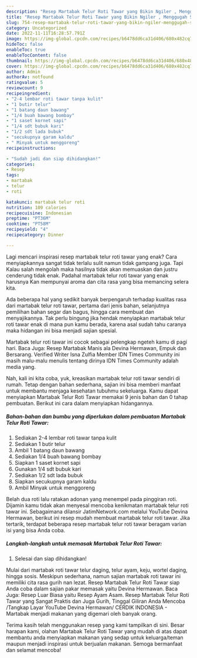 ```yaml
---
description: "Resep Martabak Telur Roti Tawar yang Bikin Ngiler , Menggugah Selera"
title: "Resep Martabak Telur Roti Tawar yang Bikin Ngiler , Menggugah Selera"
slug: 754-resep-martabak-telur-roti-tawar-yang-bikin-ngiler-menggugah-selera
category: Uncategorized
date: 2022-11-11T16:28:57.791Z
image: https://img-global.cpcdn.com/recipes/b6478dd6ca31d406/680x482cq70/martabak-telur-roti-tawar-foto-resep-utama.jpg
hideToc: false
enableToc: true
enableTocContent: false
thumbnail: https://img-global.cpcdn.com/recipes/b6478dd6ca31d406/680x482cq70/martabak-telur-roti-tawar-foto-resep-utama.jpg
cover: https://img-global.cpcdn.com/recipes/b6478dd6ca31d406/680x482cq70/martabak-telur-roti-tawar-foto-resep-utama.jpg
author: Admin
authorAv: notfound
ratingvalue: 5
reviewcount: 9
recipeingredient:
- "2-4 lembar roti tawar tanpa kulit"
- "1 butir telur"
- "1 batang daun bawang"
- "1/4 buah bawang bombay"
- "1 saset kornet sapi"
- "1/4 sdt bubuk kari"
- "1/2 sdt lada bubuk"
- "secukupnya garam kaldu"
- " Minyak untuk menggoreng"
recipeinstructions:

- "Sudah jadi dan siap dihidangkan!"
categories:
- Resep
tags:
- martabak
- telur
- roti

katakunci: martabak telur roti 
nutrition: 109 calories
recipecuisine: Indonesian
preptime: "PT36M"
cooktime: "PT58M"
recipeyield: "4"
recipecategory: Dinner

---
```



Lagi mencari inspirasi resep martabak telur roti tawar yang enak? Cara menyiapkannya sangat tidak terlalu sulit namun tidak gampang juga. Tapi Kalau salah mengolah maka hasilnya tidak akan memuaskan dan justru cenderung tidak enak. Padahal martabak telur roti tawar yang enak harusnya Kan mempunyai aroma dan cita rasa yang bisa memancing selera kita.


Ada beberapa hal yang sedikit banyak berpengaruh terhadap kualitas rasa dari martabak telur roti tawar, pertama dari jenis bahan, selanjutnya pemilihan bahan segar dan bagus, hingga cara membuat dan menyajikannya. Tak perlu bingung jika hendak menyiapkan martabak telur roti tawar enak di mana pun kamu berada, karena asal sudah tahu caranya maka hidangan ini bisa menjadi sajian spesial.

Martabak telur roti tawar ini cocok sebagai pelengkap ngeteh kamu di pagi hari. Baca Juga: Resep Martabak Manis ala Devina Hermawan, Empuk dan Bersarang. Verified Writer Isna Zulfia Member IDN Times Community ini masih malu-malu menulis tentang dirinya IDN Times Community adalah media yang.


Nah, kali ini kita coba, yuk, kreasikan martabak telur roti tawar sendiri di rumah. Tetap dengan bahan sederhana, sajian ini bisa memberi manfaat untuk membantu menjaga kesehatan tubuhmu sekeluarga. Kamu dapat menyiapkan Martabak Telur Roti Tawar memakai 9 jenis bahan dan 0 tahap pembuatan. Berikut ini cara dalam menyiapkan hidangannya.

<!--inarticleads1-->

##### Bahan-bahan dan bumbu yang diperlukan dalam pembuatan Martabak Telur Roti Tawar:

1. Sediakan 2-4 lembar roti tawar tanpa kulit
1. Sediakan 1 butir telur
1. Ambil 1 batang daun bawang
1. Sediakan 1/4 buah bawang bombay
1. Siapkan 1 saset kornet sapi
1. Gunakan 1/4 sdt bubuk kari
1. Sediakan 1/2 sdt lada bubuk
1. Siapkan secukupnya garam kaldu
1. Ambil  Minyak untuk menggoreng


Belah dua roti lalu ratakan adonan yang menempel pada pinggiran roti. Dijamin kamu tidak akan menyesal mencoba kenikmatan martabak telur roti tawar ini. Sebagaimana dilansir JatimNetwork.com melalui YouTube Devina Hermawan, berikut ini resep mudah membuat martabak telur roti tawar. Jika tertarik, terdapat beberapa resep martabak telur roti tawar beragam varian isi yang bisa Anda coba. 

<!--inarticleads2-->

##### Langkah-langkah untuk memasak Martabak Telur Roti Tawar:


1. Selesai dan siap dihidangkan!

Mulai dari martabak roti tawar telur daging, telur ayam, keju, wortel daging, hingga sosis. Meskipun sederhana, namun sajian martabak roti tawar ini memiliki cita rasa gurih nan lezat. Resep Martabak Telur Roti Tawar siap Anda coba dalam sajian pakar memasak yaitu Devina Hermawan. Baca Juga: Resep Luar Biasa yaitu Resep Ayam Asam. Resep Martabak Telur Roti Tawar yang Sangat Praktis dan Juga Gurih, Tinggal Giliran Anda Mencoba /Tangkap Layar YouTube Devina Hermawan/ CERDIK INDONESIA - Martabak menjadi makanan yang digemari oleh banyak orang. 

Terima kasih telah menggunakan resep yang kami tampilkan di sini. Besar harapan kami, olahan Martabak Telur Roti Tawar yang mudah di atas dapat membantu anda menyiapkan makanan yang sedap untuk keluarga/teman maupun menjadi inspirasi untuk berjualan makanan. Semoga bermanfaat dan selamat mencoba!
